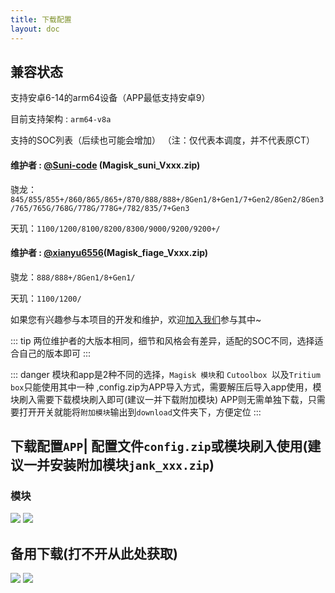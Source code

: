 ```yaml
---
title: 下载配置
layout: doc
--- 
```


## 兼容状态

支持安卓6-14的arm64设备（APP最低支持安卓9）

目前支持架构 : `arm64-v8a` 

支持的SOC列表（后续也可能会增加）
（注：仅代表本调度，并不代表原CT）

#### 维护者 : [@Suni-code](https://github.com/Suni-code) (Magisk_suni_Vxxx.zip)
骁龙：`845/855/855+/860/865/865+/870/888/888+/8Gen1/8+Gen1/7+Gen2/8Gen2/8Gen3/765/765G/768G/778G/778G+/782/835/7+Gen3`

天玑：`1100/1200/8100/8200/8300/9000/9200/9200+/`

#### 维护者 : [@xianyu6556](https://github.com/xianyu6556)(Magisk_fiage_Vxxx.zip)
骁龙：`888/888+/8Gen1/8+Gen1/`

天玑：`1100/1200/`


如果您有兴趣参与本项目的开发和维护，欢迎[加入我们](../join.md)参与其中~

::: tip
两位维护者的大版本相同，细节和风格会有差异，适配的SOC不同，选择适合自己的版本即可
:::

::: danger
模块和app是2种不同的选择，`Magisk 模块`和 `Cutoolbox `以及`Tritium box`只能使用其中一种 ,config.zip为APP导入方式，需要解压后导入app使用，模块刷入需要下载模块刷入即可(建议一并下载附加模块) APP则无需单独下载，只需要打开开关就能将`附加模块`输出到`download`文件夹下，方便定位
:::


## 下载配置` APP `| 配置文件`config.zip`或模块刷入使用(建议一并安装附加模块`jank_xxx.zip`)



### 模块

[![](https://img.nightrainmilkyway.cn/img/202412012147430.svg)](http://118.89.122.106:5244/Tritium)
[![](https://img.nightrainmilkyway.cn/img/202412012125310.svg)](https://github.com/TimeBreeze/Tritium/releases)

## 备用下载(打不开从此处获取)

[![](https://img.nightrainmilkyway.cn/img/202412012147430.svg)](https://pan.nightrain.me/)
[![](https://img.nightrainmilkyway.cn/img/202412012147430.svg)](https://pan.nightrainmilkyway.cn)



